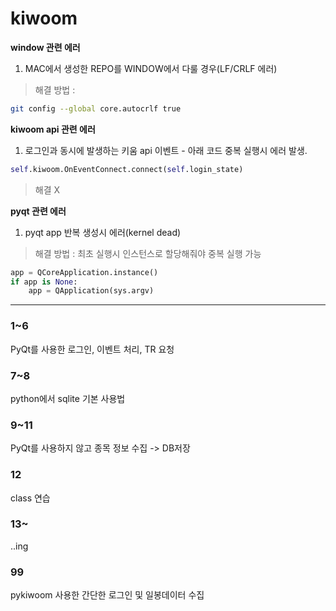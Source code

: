 # kiwoom


**window 관련 에러**
1. MAC에서 생성한 REPO를 WINDOW에서 다룰 경우(LF/CRLF 에러)
> 해결 방법 : 
```zsh
git config --global core.autocrlf true
```

**kiwoom api 관련 에러**
1. 로그인과 동시에 발생하는 키움 api 이벤트 - 아래 코드 중복 실행시 에러 발생.
```python
self.kiwoom.OnEventConnect.connect(self.login_state)
```
> 해결 X

**pyqt 관련 에러**
1. pyqt app 반복 생성시 에러(kernel dead)
> 해결 방법 : 최초 실행시 인스턴스로 할당해줘야 중복 실행 가능
```python
app = QCoreApplication.instance()
if app is None:
    app = QApplication(sys.argv)
```

---
### 1~6
PyQt를 사용한 로그인, 이벤트 처리, TR 요청

### 7~8
python에서 sqlite 기본 사용법

### 9~11
PyQt를 사용하지 않고 종목 정보 수집 -> DB저장

### 12
class 연습

### 13~
..ing

### 99
pykiwoom 사용한 간단한 로그인 및 일봉데이터 수집